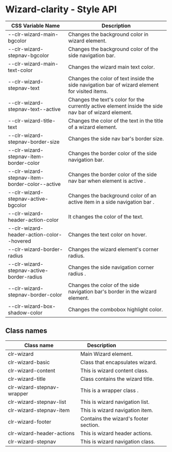 # Wizard-clarity - Style API

| CSS Variable Name          | Description                                                        |
| -------------------------- | ------------------------------------------------------------------ |
| --clr-wizard-main-bgcolor    | Changes the background color in wizard element.
| --clr-wizard-stepnav-bgcolor | Changes the background color of the side navigation bar.
| --clr-wizard-main-text-color | Changes the wizard main text color.
| --clr-wizard-stepnav-text    | Changes the color of text inside the side navigation bar of wizard element for visited items.
| --clr-wizard-stepnav-text--active | Changes the text's color for the currently active element inside the side nav bar of wizard element.
| --clr-wizard-title-text | Changes the color of the text in the title of a wizard element. 
| --clr-wizard-stepnav-border-size | Changes the side nav bar's border size.
| --clr-wizard-stepnav-item-border-color | Changes the border color of the side navigation bar.
| --clr-wizard-stepnav-item-border-color--active | Changes the border color of the side nav bar when element is active .
| --clr-wizard-stepnav-active-bgcolor | Changes the background color of an active item in a side navigation bar .
| --clr-wizard-header-action-color| It changes the color of the text.
| --clr-wizard-header-action-color--hovered | Changes the text color on hover.
| --clr-wizard-border-radius | Changes the wizard element's corner radius.
| --clr-wizard-stepnav-active-border-radius | Changes the side navigation corner radius .
| --clr-wizard-stepnav-border-color | Changes the color of the side navigation bar's border in the wizard element.
| --clr-wizard-box-shadow-color | Changes the combobox highlight color.


## Class names
| Class name                 | Description                               |
| -------------------------- | ------------------------------------------|
| clr-wizard                 | Main Wizard element.                      |
| clr-wizard-basic           | Class that encapsulates wizard.           |
| clr-wizard-content         | This is wizard content class.             |
| clr-wizard-title           | Class contains the wizard title.          |
| clr-wizard-stepnav-wrapper | This is a wrapper class .                 |
| clr-wizard-stepnav-list    | This is wizard navigation list.           |
| clr-wizard-stepnav-item    | This is wizard navigation item.           |
| clr-wizard-footer          | Contains the wizard's footer section.     |
| clr-wizard-header-actions  | This is wizard header actions.            |
| clr-wizard-stepnav         | This is wizard navigation class.          |